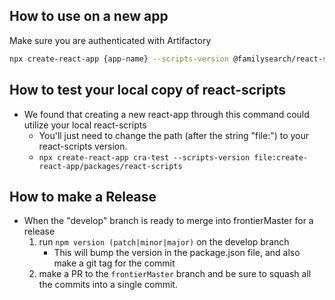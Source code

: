 ## How to use on a new app

Make sure you are authenticated with Artifactory

```bash
npx create-react-app {app-name} --scripts-version @familysearch/react-scripts
```

## How to test your local copy of react-scripts

- We found that creating a new react-app through this command could utilize your local react-scripts
  - You'll just need to change the path (after the string "file:") to your react-scripts version.
  - `npx create-react-app cra-test --scripts-version file:create-react-app/packages/react-scripts`

## How to make a Release

- When the "develop" branch is ready to merge into frontierMaster for a release
  1. run `npm version (patch|minor|major)` on the develop branch
     - This will bump the version in the package.json file, and also make a git tag for the commit
  2. make a PR to the `frontierMaster` branch and be sure to squash all the commits into a single commit.
